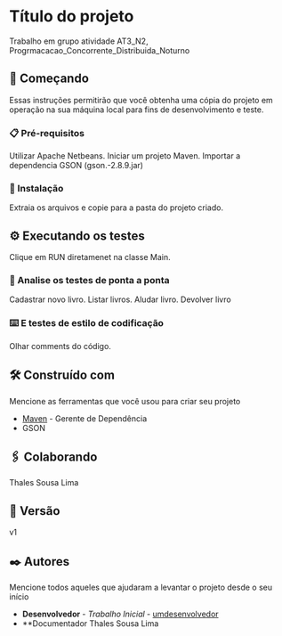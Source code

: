 # Título do projeto

Trabalho em grupo atividade AT3_N2, Progrmacacao_Concorrente_Distribuida_Noturno

## 🚀 Começando

Essas instruções permitirão que você obtenha uma cópia do projeto em operação na sua máquina local para fins de desenvolvimento e teste.


### 📋 Pré-requisitos

Utilizar Apache Netbeans.
Iniciar um projeto Maven.
Importar a dependencia GSON (gson.-2.8.9.jar)

### 🔧 Instalação

Extraia os arquivos e copie para a pasta do projeto criado.

## ⚙️ Executando os testes

Clique em RUN diretamenet na classe Main.

### 🔩 Analise os testes de ponta a ponta

Cadastrar novo livro.
Listar livros.
Aludar livro.
Devolver livro

### ⌨️ E testes de estilo de codificação

Olhar comments do código.

## 🛠️ Construído com

Mencione as ferramentas que você usou para criar seu projeto
* [Maven](https://maven.apache.org/) - Gerente de Dependência
* GSON

## 🖇️ Colaborando

Thales Sousa Lima

## 📌 Versão

v1
## ✒️ Autores

Mencione todos aqueles que ajudaram a levantar o projeto desde o seu início

* **Desenvolvedor** - *Trabalho Inicial* - [umdesenvolvedor](https://github.com/caiosantosbsb)
* **Documentador Thales Sousa Lima


